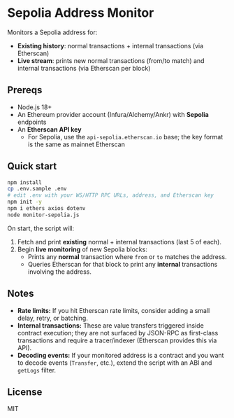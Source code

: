 # Sepolia Address Monitor

Monitors a Sepolia address for:
- **Existing history**: normal transactions + internal transactions (via Etherscan)
- **Live stream**: prints new normal transactions (from/to match) and internal transactions (via Etherscan per block)

## Prereqs

- Node.js 18+
- An Ethereum provider account (Infura/Alchemy/Ankr) with **Sepolia** endpoints
- An **Etherscan API key**
  - For Sepolia, use the `api-sepolia.etherscan.io` base; the key format is the same as mainnet Etherscan

## Quick start

```bash
npm install
cp .env.sample .env
# edit .env with your WS/HTTP RPC URLs, address, and Etherscan key
npm init -y
npm i ethers axios dotenv
node monitor-sepolia.js
```

On start, the script will:
1. Fetch and print **existing** normal + internal transactions (last 5 of each).
2. Begin **live monitoring** of new Sepolia blocks:
   - Prints any **normal** transaction where `from` or `to` matches the address.
   - Queries Etherscan for that block to print any **internal** transactions involving the address.

## Notes

- **Rate limits:** If you hit Etherscan rate limits, consider adding a small delay, retry, or batching.
- **Internal transactions:** These are value transfers triggered inside contract execution; they are not surfaced by JSON-RPC as first-class transactions and require a tracer/indexer (Etherscan provides this via API).
- **Decoding events:** If your monitored address is a contract and you want to decode events (`Transfer`, etc.), extend the script with an ABI and `getLogs` filter.


## License

MIT
